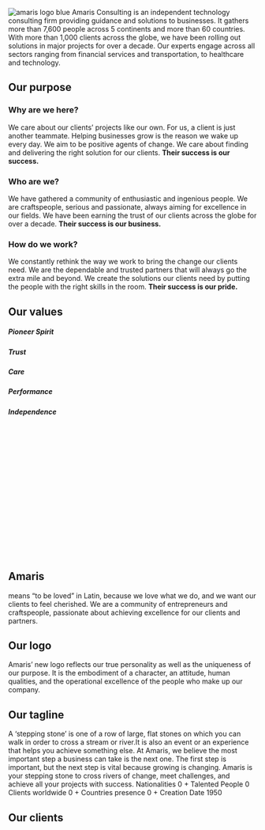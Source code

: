 ![amaris logo blue](https://amaris.com/wp-content/uploads/2020/08/amaris-logo-blue.svg)
Amaris Consulting is an independent technology consulting firm providing guidance and solutions to businesses. It gathers more than 7,600 people across 5 continents and more than 60 countries.
With more than 1,000 clients across the globe, we have been rolling out solutions in major projects for over a decade. Our experts engage across all sectors ranging from financial services and transportation, to healthcare and technology.
## Our purpose
### Why are we here?
We care about our clients’ projects like our own. For us, a client is just another teammate.
Helping businesses grow is the reason we wake up every day.
We aim to be positive agents of change.
We care about finding and delivering the right solution for our clients.
**Their success is our success.**
### Who are we?
We have gathered a community of enthusiastic and ingenious people.
We are craftspeople, serious and passionate, always aiming for excellence in our fields.
We have been earning the trust of our clients across the globe for over a decade.
**Their success is our business.**
### How do we work?
We constantly rethink the way we work to bring the change our clients need.
We are the dependable and trusted partners that will always go the extra mile and beyond.
We create the solutions our clients need by putting the people with the right skills in the room.
**Their success is our pride.**
## Our values
##### Pioneer Spirit
##### Trust
##### Care
##### Performance
##### Independence
![logo amaris about us](data:image/svg+xml,%3Csvg%20xmlns='http://www.w3.org/2000/svg'%20viewBox='0%200%201536%20791'%3E%3C/svg%3E)
## Amaris
means “to be loved” in Latin, because we love what we do, and we want our clients to feel cherished. We are a community of entrepreneurs and craftspeople, passionate about achieving excellence for our clients and partners.
## Our logo
Amaris’ new logo reflects our true personality as well as the uniqueness of our purpose. It is the embodiment of a character, an attitude, human qualities, and the operational excellence of the people who make up our company.
## Our tagline
A ‘stepping stone’ is one of a row of large, flat stones on which you can walk in order to cross a stream or river.It is also an event or an experience that helps you achieve something else.
At Amaris, we believe the most important step a business can take is the next one. The first step is important, but the next step is vital because growing is changing.
Amaris is your stepping stone to cross rivers of change, meet challenges, and achieve all your projects with success.
Nationalities
0 +
Talented People
0
Clients worldwide
0 +
Countries presence
0 +
Creation Date
1950
## Our clients
![ROCHE-1-ouiv2iuz667tquan9mbtrai2lirzxvqyqsz0lfd5hc](data:image/svg+xml,%3Csvg%20xmlns='http://www.w3.org/2000/svg'%20viewBox='0%200%200%200'%3E%3C/svg%3E)
![New-Hyundai-ouiv2iuz667tquan9mbtrai2lirzxvqyqsz0lfd5hc](data:image/svg+xml,%3Csvg%20xmlns='http://www.w3.org/2000/svg'%20viewBox='0%200%200%200'%3E%3C/svg%3E)
![PRATT-WHITNEY-CANADA-ouiv2f3meu2ogeg3vkpbhbg87zaj33c1ead2obiq68](data:image/svg+xml,%3Csvg%20xmlns='http://www.w3.org/2000/svg'%20viewBox='0%200%200%200'%3E%3C/svg%3E)
![GSK](data:image/svg+xml,%3Csvg%20xmlns='http://www.w3.org/2000/svg'%20viewBox='0%200%200%200'%3E%3C/svg%3E)
![ELI-LILLY-ouiv2e5s801e4shh12aowtormlf5ve8b25pl71k4cg](data:image/svg+xml,%3Csvg%20xmlns='http://www.w3.org/2000/svg'%20viewBox='0%200%200%200'%3E%3C/svg%3E)
![air liquide](data:image/svg+xml,%3Csvg%20xmlns='http://www.w3.org/2000/svg'%20viewBox='0%200%200%200'%3E%3C/svg%3E)
![LEROY-MERLIN-1-ouiv2iuz667tquan9mbtrai2lirzxvqyqsz0lfd5hc](data:image/svg+xml,%3Csvg%20xmlns='http://www.w3.org/2000/svg'%20viewBox='0%200%200%200'%3E%3C/svg%3E)
![CUMMINS-ouiv2e5s801e4shh12aowtormlf5ve8b25pl71k4cg](data:image/svg+xml,%3Csvg%20xmlns='http://www.w3.org/2000/svg'%20viewBox='0%200%200%200'%3E%3C/svg%3E)
![ADB-Global-ouiv2e5s801e4shh12aowtormlf5ve8b25pl71k4cg](data:image/svg+xml,%3Csvg%20xmlns='http://www.w3.org/2000/svg'%20viewBox='0%200%200%200'%3E%3C/svg%3E)
![Suntory-ouiv2iuz667tquan9mbtrai2lirzxvqyqsz0lfd5hc](data:image/svg+xml,%3Csvg%20xmlns='http://www.w3.org/2000/svg'%20viewBox='0%200%200%200'%3E%3C/svg%3E)
![SOCIETE-GENERALE-ouiv2iuz667tquan9mbtrai2lirzxvqyqsz0lfd5hc](data:image/svg+xml,%3Csvg%20xmlns='http://www.w3.org/2000/svg'%20viewBox='0%200%200%200'%3E%3C/svg%3E)
![Pierre-fabre-ouiv2iuz667tquan9mbtrai2lirzxvqyqsz0lfd5hc](data:image/svg+xml,%3Csvg%20xmlns='http://www.w3.org/2000/svg'%20viewBox='0%200%200%200'%3E%3C/svg%3E)
![Marelli-ouiv2iuz667tquan9mbtrai2lirzxvqyqsz0lfd5hc](data:image/svg+xml,%3Csvg%20xmlns='http://www.w3.org/2000/svg'%20viewBox='0%200%200%200'%3E%3C/svg%3E)
![LEAR-Copr-ouiv2iuz667tquan9mbtrai2lirzxvqyqsz0lfd5hc](data:image/svg+xml,%3Csvg%20xmlns='http://www.w3.org/2000/svg'%20viewBox='0%200%200%200'%3E%3C/svg%3E)
![DOMTAR-ouiv2e5s801e4shh12aowtormlf5ve8b25pl71k4cg](data:image/svg+xml,%3Csvg%20xmlns='http://www.w3.org/2000/svg'%20viewBox='0%200%200%200'%3E%3C/svg%3E)
![Cisco-ouiv2e5s801e4shh12aowtormlf5ve8b25pl71k4cg](data:image/svg+xml,%3Csvg%20xmlns='http://www.w3.org/2000/svg'%20viewBox='0%200%200%200'%3E%3C/svg%3E)
![aresys](data:image/svg+xml,%3Csvg%20xmlns='http://www.w3.org/2000/svg'%20viewBox='0%200%200%200'%3E%3C/svg%3E)
## Being part of Mantu
Mantu is an independent international consulting player, founded in 2007.
Bringing together expert and complementary brands, Mantu stands out for the breadth of its spectrum, responding to all business transformation challenges
Its activities are divided into four practices: Leadership & Advocacy, Technology, Digital Marketing & Experience, Total Talent Management.
A wide range of skills, all serving a single mission: connecting and powering companies with leading teams and technology to succeed faster and sustainably.
From its headquarters in Geneva, Switzerland, Mantu relies on a community of 12,000 talented people in more than 60 countries on 5 continents and has a turnover of 1 billion euros.
[ ![Logo Mantu](data:image/svg+xml,%3Csvg%20xmlns='http://www.w3.org/2000/svg'%20viewBox='0%200%20300%20151'%3E%3C/svg%3E) ](https://www.mantu.com/)
![Amaris Logo](data:image/svg+xml,%3Csvg%20xmlns='http://www.w3.org/2000/svg'%20viewBox='0%200%200%200'%3E%3C/svg%3E)
Amaris Consulting is your stepping stone to cross rivers of change, meet challenges, and achieve all your projects with success.
